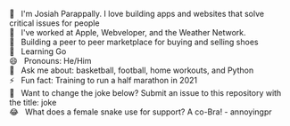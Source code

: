 🐲   &nbsp; I'm Josiah Parappally. I love building apps and websites that solve critical issues for people <br>
💼   &nbsp; I've worked at Apple, Webveloper, and the Weather Network. <br>
🔭   &nbsp; Building a peer to peer marketplace for buying and selling shoes <br>
🌱   &nbsp; Learning Go <br>
😄   &nbsp; Pronouns: He/Him <br>
💬   &nbsp; Ask me about: basketball, football, home workouts, and Python <br>
⚡   &nbsp; Fun fact: Training to run a half marathon in 2021 <br>
🤣   &nbsp; Want to change the joke below? Submit an issue to this repository with the title: joke <br>
😂 &nbsp; What does a female snake use for support? A co-Bra! - annoyingpr